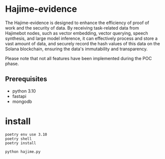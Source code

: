 # Hajime-evidence
The Hajime-evidence is designed to enhance the efficiency of proof of work and the security of data. 
By receiving task-related data from Hajimebot nodes, such as vector embedding, vector querying, speech synthesis, and large model inference, it can effectively process and store a vast amount of data, and securely record the hash values of this data on the Solana blockchain, ensuring the data's immutability and transparency.

Please note that not all features have been implemented during the POC phase.






## Prerequisites
- python 3.10
- fastapi
- mongodb


# install
```
poetry env use 3.10
poetry shell
poetry install

python hajime.py
```



